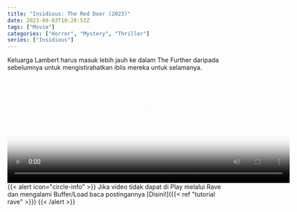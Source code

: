 ```yaml
---
title: "Insidious: The Red Door (2023)"
date: 2023-09-03T10:28:53Z
tags: ["Movie"]
categories: ["Horror", "Mystery", "Thriller"]
series: ["Insidious"]
---
```


Keluarga Lambert harus masuk lebih jauh ke dalam The Further daripada sebelumnya untuk mengistirahatkan iblis mereka untuk selamanya.

<video id="video-2" 
class="art-preview lazy video-js vjs-default-skin vjs-big-play-centered" 
controls preload="auto" 
width="640" 
height="240"
poster="https://www.themoviedb.org/t/p/original/6AKETem23gmqNKrDcRhGXntWhdx.jpg" 
data-setup='{ "example_option": true, "width": "auto", "height": "auto", "techOrder": ["html5","flash"] }' 
onseeked="true"> <source src="https://kp3d-my.sharepoint.com/personal/ryoo_kp3d_onmicrosoft_com/_layouts/15/download.aspx?share=ERaJ9hyKAlVLolD_WcdmTWQBnke90KNrFzgGVW1bU13x0w" type='video/mp4'>
</video>
<br>
{{< alert icon="circle-info" >}}
Jika video tidak dapat di Play melalui Rave dan mengalami Buffer/Load baca postingannya [Disini!]({{< ref "tutorial rave" >}})
{{< /alert >}}


